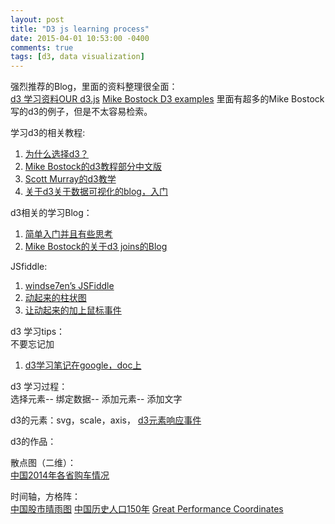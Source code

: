 ```yaml
---
layout: post
title: "D3 js learning process"
date: 2015-04-01 10:53:00 -0400
comments: true
tags: [d3, data visualization]
---
```


强烈推荐的Blog，里面的资料整理很全面：  
[d3 学习资料OUR d3.js](http://www.ourd3js.com/wordpress/?p=396)
[Mike Bostock D3 examples](http://bl.ocks.org/mbostock)
里面有超多的Mike Bostock写的d3的例子，但是不太容易检索。

学习d3的相关教程:

1.  [为什么选择d3？](https://ruby-china.org/topics/16216)  
2.  [Mike Bostock的d3教程部分中文版](http://www.pkuwwt.tk/d3-tutorial-cn/about.html)  
3.  [Scott Murray的d3教学](http://chimera.labs.oreilly.com/books/1230000000345/index.html)  
4.  [关于d3关于数据可视化的blog，入门](http://www.ourd3js.com/wordpress/)


d3相关的学习Blog：  
1.  [简单入门并且有些思考](http://www.cnblogs.com/winleisure/p/3512890.html)  
2.  [Mike Bostock的关于d3 joins的Blog](http://bost.ocks.org/mike/join/)  


JSfiddle:  
1.  [windse7en’s JSFiddle](http://jsfiddle.net/)  
2.  [动起来的柱状图](http://jsfiddle.net/windse7en/7c0LLvck/3/)
3.  [让动起来的加上鼠标事件](http://jsfiddle.net/windse7en/7c0LLvck/9/)


d3 学习tips：  
不要忘记加<meta charset=”utf-8”>  
1.  [d3学习笔记在google，doc上](https://docs.google.com/spreadsheets/d/16xbZrVTDMZb4o06xvZJ9iKAs0Y1rjlcGMLHU-KLibpA/edit#gid=0)  


d3 学习过程：  
选择元素-- 绑定数据-- 添加元素-- 添加文字

d3的元素：svg，scale，axis，
[d3元素响应事件](http://www.ourd3js.com/wordpress/?p=156)

d3的作品：

散点图（二维）：  
[中国2014年各省购车情况](http://bl.ocks.org/guoweish/4a4970fb08f0dc72e45c)


时间轴，方格阵：  
[中国股市晴雨图](http://bl.ocks.org/guoweish/raw/64faa36186a5d47e4abd/)
[中国历史人口150年](http://www.ourd3js.com/collection/sgzx/1/src/timeline.html)
[Great Performance Coordinates](http://bl.ocks.org/syntagmatic/4181267)
